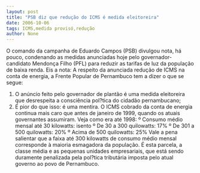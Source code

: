 ```yaml
---
layout: post
title: "PSB diz que redução do ICMS é medida eleitoreira"
date: 2006-10-06
tags: ICMS,medida provisó,redução
author: None
---
```


O comando da campanha de Eduardo Campos (PSB) divulgou nota, há pouco, condenando as medidas anunciadas hoje pelo governador-candidato Mendonça Filho (PFL) para reduzir as tarifas de luz da população de baixa renda. 
Eis a nota: 
A respeito da anunciada redução de ICMS na conta de energia, a Frente Popular de Pernambuco tem a dizer o que se segue: 
1) O anúncio feito pelo governador de plantão é uma medida eleitoreira que desrespeita a consciência pol?tica do cidadão pernambucano; 
2) É pior do que isso: é uma mentira. O ICMS cobrado da conta de energia continua mais caro que antes de janeiro de 1999, quando os atuais governantes assumiram. 
Veja como era até 1998: 
º Consumo médio mensal até 30 kilowatts: isento 
º De 30 a 300 quilowatts: 17% 
º De 301 a 500 quilowatts: 20%
º Acima de 500 quilowatts: 25%
Vale a pena salientar que a faixa até 300 kilowatts de consumo médio mensal corresponde à maioria esmagadora da população. É esta parcela, a classe média e as pequenas unidades
 empresariais, que está sendo duramente penalizada pela pol?tica tributária imposta pelo atual governo ao povo de Pernambuco.  